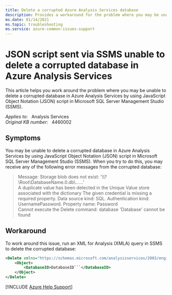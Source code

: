 ```yaml
---
title: Delete a corrupted Azure Analysis Services database
description: Provides a workaround for the problem where you may be unable to delete a corrupted database in Azure Analysis Services by using JavaScript Object Notation (JSON) script in Microsoft SQL Server Management Studio (SSMS).
ms.date: 01/14/2021
ms.topic: troubleshooting
ms.service: azure-common-issues-support
---
```

# JSON script sent via SSMS unable to delete a corrupted database in Azure Analysis Services

This article helps you work around the problem where you may be unable to delete a corrupted database in Azure Analysis Services by using JavaScript Object Notation (JSON) script in Microsoft SQL Server Management Studio (SSMS).

_Applies to:_ &nbsp; Analysis Services  
_Original KB number:_ &nbsp; 4460002

## Symptoms

You may be unable to delete a corrupted database in Azure Analysis Services by using JavaScript Object Notation (JSON) script in Microsoft SQL Server Management Studio (SSMS). When you try to do this, you may receive any of the following error messages from the corrupted database:

> Message: Storage blob does not exist: '\\\\?\\Root\\DatabaseName.0.db\\......'  
A duplicate value has been detected in the Unique Value store associated with the dictionary
The given credential is missing a required property. Data source kind: SQL. Authentication kind: UsernamePassword. Property name: Password  
Cannot execute the Delete command: database 'Database' cannot be found

## Workaround

To work around this issue, run an XML for Analysis (XMLA) query in SSMS to delete the corrupted database:

```xml
<Delete xmlns="https://schemas.microsoft.com/analysisservices/2003/engine" IgnoreFailures="true">
    <Object>
        <DatabaseID>DatabaseID```</DatabaseID>
    </Object>
</Delete>
```

[!INCLUDE [Azure Help Support](../../includes/azure-help-support.md)]
